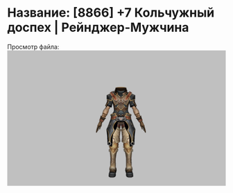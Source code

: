 # Название: [8866] +7 Кольчужный доспех | Рейнджер-Мужчина

Просмотр файла:
![p020002.png](p020002.png)